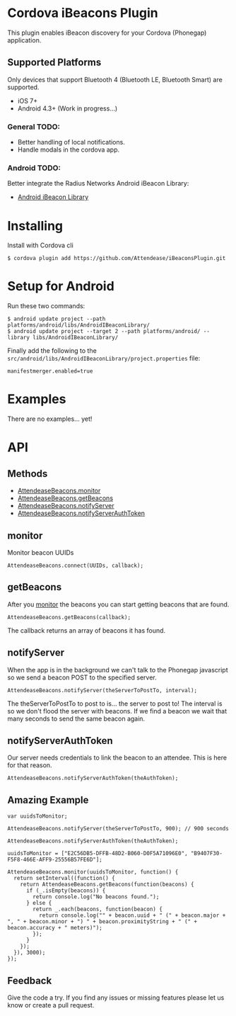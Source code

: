 # Cordova iBeacons Plugin

This plugin enables iBeacon discovery for your Cordova (Phonegap) application.

## Supported Platforms

Only devices that support Bluetooth 4 (Bluetooth LE, Bluetooth Smart) are supported.

* iOS 7+
* Android 4.3+ (Work in progress...)

### General TODO:

- Better handling of local notifications.
- Handle modals in the cordova app.

### Android TODO:

Better integrate the Radius Networks Android iBeacon Library:

- [Android iBeacon Library](http://developer.radiusnetworks.com/ibeacon/android/)

# Installing

Install with Cordova cli

    $ cordova plugin add https://github.com/Attendease/iBeaconsPlugin.git

# Setup for Android

Run these two commands:

    $ android update project --path platforms/android/libs/AndroidIBeaconLibrary/
    $ android update project --target 2 --path platforms/android/ --library libs/AndroidIBeaconLibrary/

Finally add the following to the `src/android/libs/AndroidIBeaconLibrary/project.properties` file:

    manifestmerger.enabled=true


# Examples

There are no examples... yet!

# API

## Methods

- [AttendeaseBeacons.monitor](#monitor)
- [AttendeaseBeacons.getBeacons](#getBeacons)
- [AttendeaseBeacons.notifyServer](#notifyServer)
- [AttendeaseBeacons.notifyServerAuthToken](#notifyServerAuthToken)

## monitor

Monitor beacon UUIDs

    AttendeaseBeacons.connect(UUIDs, callback);

## getBeacons

After you [monitor](#getBeacons) the beacons you can start getting beacons that are found.

    AttendeaseBeacons.getBeacons(callback);

The callback returns an array of beacons it has found.

## notifyServer

When the app is in the background we can't talk to the Phonegap javascript so we send a beacon POST to the specified server.

    AttendeaseBeacons.notifyServer(theServerToPostTo, interval);

The theServerToPostTo to post to is... the server to post to! The interval is so we don't flood the server with beacons. If we find a beacon we wait that many seconds to send the same beacon again.

## notifyServerAuthToken

Our server needs credentials to link the beacon to an attendee. This is here for that reason.

    AttendeaseBeacons.notifyServerAuthToken(theAuthToken);

## Amazing Example

    var uuidsToMonitor;

    AttendeaseBeacons.notifyServer(theServerToPostTo, 900); // 900 seconds

    AttendeaseBeacons.notifyServerAuthToken(theAuthToken);

    uuidsToMonitor = ["E2C56DB5-DFFB-48D2-B060-D0F5A71096E0", "B9407F30-F5F8-466E-AFF9-25556B57FE6D"];

    AttendeaseBeacons.monitor(uuidsToMonitor, function() {
      return setInterval((function() {
        return AttendeaseBeacons.getBeacons(function(beacons) {
          if (_.isEmpty(beacons)) {
            return console.log("No beacons found.");
          } else {
            return _.each(beacons, function(beacon) {
              return console.log("" + beacon.uuid + " (" + beacon.major + ", " + beacon.minor + ") " + beacon.proximityString + " (" + beacon.accuracy + " meters)");
            });
          }
        });
      }), 3000);
    });

## Feedback

Give the code a try. If you find any issues or missing features please let us know or create a pull request.